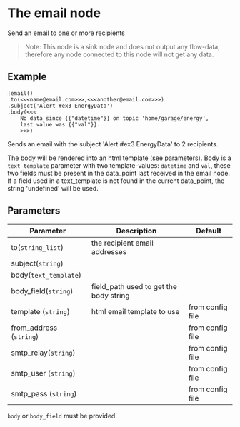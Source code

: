 The email node
=====================

Send an email to one or more recipients

> Note: This node is a sink node and does not output any flow-data, therefore any node connected to this node will not get any data.

Example
-------
```dfs  
|email()
.to(<<<name@email.com>>>,<<<another@email.com>>>)
.subject('Alert #ex3 EnergyData')
.body(<<<
    No data since {{"datetime"}} on topic 'home/garage/energy', 
    last value was {{"val"}}. 
    >>>)
```
    
Sends an email with the subject 'Alert #ex3 EnergyData' to 2 recipients.

The body will be rendered into an html template (see parameters).
Body is a `text_template` parameter with two template-values: `datetime` and `val`, these two fields must be present
in the data_point last received in the email node. 
If a field used in a text_template is not found in the current data_point, the string 'undefined' will be used.     


Parameters
----------

Parameter     | Description | Default 
--------------|-------------|---------
to(`string_list`) | the recipient email addresses |
subject(`string`) | |
body(`text_template`) | |
body_field(`string`) | field_path used to get the body string | 
template (`string`)  | html email template to use | from config file  
from_address (`string`)| | from config file 
smtp_relay(`string`) | | from config file
smtp_user (`string`)  | | from config file
smtp_pass (`string`)  | | from config file


`body` or `body_field` must be provided.
